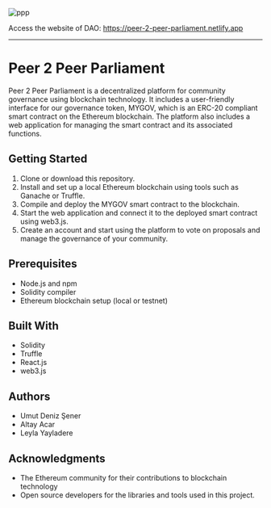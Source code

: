 ![ppp](https://user-images.githubusercontent.com/68481602/213939186-fa008aff-1e84-4c2a-b8f9-18b459a5dcac.png)

Access the website of DAO: https://peer-2-peer-parliament.netlify.app

***

# Peer 2 Peer Parliament

Peer 2 Peer Parliament is a decentralized platform for community governance using blockchain technology. It includes a user-friendly interface for our governance token, MYGOV, which is an ERC-20 compliant smart contract on the Ethereum blockchain. The platform also includes a web application for managing the smart contract and its associated functions.

## Getting Started

1. Clone or download this repository.
2. Install and set up a local Ethereum blockchain using tools such as Ganache or Truffle.
3. Compile and deploy the MYGOV smart contract to the blockchain.
4. Start the web application and connect it to the deployed smart contract using web3.js.
5. Create an account and start using the platform to vote on proposals and manage the governance of your community.

## Prerequisites

- Node.js and npm
- Solidity compiler
- Ethereum blockchain setup (local or testnet)

## Built With

- Solidity
- Truffle
- React.js
- web3.js

## Authors

- Umut Deniz Şener
- Altay Acar
- Leyla Yayladere

## Acknowledgments

- The Ethereum community for their contributions to blockchain technology
- Open source developers for the libraries and tools used in this project.
